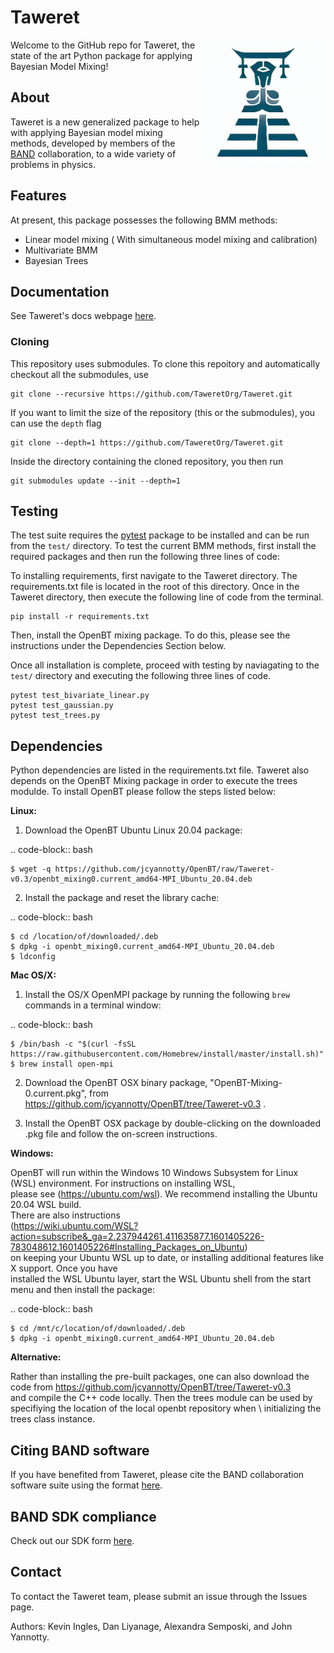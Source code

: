 # Taweret

<img align="right" width="200" src="./logos/taweret_logo.PNG">

Welcome to the GitHub repo for Taweret, the state of the art Python package for applying Bayesian Model Mixing! 

## About
Taweret is a new generalized package to help with applying Bayesian model mixing methods, developed by members of the [BAND](https://bandframework.github.io/) collaboration, to a wide variety of problems in physics. 

## Features
At present, this package possesses the following BMM methods:
- Linear model mixing ( With simultaneous model mixing and calibration)
- Multivariate BMM 
- Bayesian Trees

## Documentation
See Taweret's docs webpage [here](https://taweretorg.github.io/Taweret/).

### Cloning
This repository uses submodules. 
To clone this repoitory and automatically checkout all the submodules, use
```terminal
git clone --recursive https://github.com/TaweretOrg/Taweret.git 
```

If you want to limit the size of the repository (this or the submodules), you can use the `depth` flag
```terminal
git clone --depth=1 https://github.com/TaweretOrg/Taweret.git
```
Inside the directory containing the cloned repository, you then run
```terminal
git submodules update --init --depth=1
```

## Testing
The test suite requires the [pytest](https://pypi.org/project/pytest/) package to be installed and can be run from the `test/` directory. To test the current BMM methods, first install the required packages and then run the following three lines of code:

To installing requirements, first navigate to the Taweret directory. The requirements.txt file is located in the root of this directory. Once in the Taweret directory, then execute the following line of code from the terminal.

```
pip install -r requirements.txt
```

Then, install the OpenBT mixing package. To do this, please see the instructions under the Dependencies Section below.

Once all installation is complete, proceed with testing by naviagating to the `test/` directory and executing the following three lines of code.

```
pytest test_bivariate_linear.py
pytest test_gaussian.py
pytest test_trees.py
```

## Dependencies
Python dependencies are listed in the requirements.txt file. Taweret also depends on the OpenBT Mixing package in order to execute the trees modulde. To install OpenBT please follow the steps listed below:

**Linux:**

1. Download the OpenBT Ubuntu Linux 20.04 package:

.. code-block:: bash
    
    $ wget -q https://github.com/jcyannotty/OpenBT/raw/Taweret-v0.3/openbt_mixing0.current_amd64-MPI_Ubuntu_20.04.deb 
    

2. Install the package and reset the library cache:

.. code-block:: bash
    
    $ cd /location/of/downloaded/.deb
    $ dpkg -i openbt_mixing0.current_amd64-MPI_Ubuntu_20.04.deb
    $ ldconfig


**Mac OS/X:**

1. Install the OS/X OpenMPI package by running the following `brew` commands in a terminal window:

.. code-block:: bash
    
    $ /bin/bash -c "$(curl -fsSL https://raw.githubusercontent.com/Homebrew/install/master/install.sh)"
    $ brew install open-mpi

2. Download the OpenBT OSX binary package, "OpenBT-Mixing-0.current.pkg", from https://github.com/jcyannotty/OpenBT/tree/Taweret-v0.3 .

3. Install the OpenBT OSX package by double-clicking on the downloaded .pkg file and follow the on-screen instructions.


**Windows:**

OpenBT will run within the Windows 10 Windows Subsystem for Linux (WSL) environment. For instructions on installing WSL, \
please see (https://ubuntu.com/wsl). We recommend installing the Ubuntu 20.04 WSL build. \
There are also instructions \
(https://wiki.ubuntu.com/WSL?action=subscribe&_ga=2.237944261.411635877.1601405226-783048612.1601405226#Installing_Packages_on_Ubuntu) \
on keeping your Ubuntu WSL up to date, or installing additional features like X support. Once you have \
installed the WSL Ubuntu layer, start the WSL Ubuntu shell from the start menu and then install the package:

.. code-block:: bash
    
    $ cd /mnt/c/location/of/downloaded/.deb
    $ dpkg -i openbt_mixing0.current_amd64-MPI_Ubuntu_20.04.deb


**Alternative:**

Rather than installing the pre-built packages, one can also download the code from https://github.com/jcyannotty/OpenBT/tree/Taweret-v0.3 \
and compile the C++ code locally. Then the trees module can be used by specifiying the location of the local openbt repository when \ 
initializing the trees class instance. 



## Citing BAND software
If you have benefited from Taweret, please cite the BAND collaboration software suite using the format [here](https://github.com/bandframework/bandframework#citing-the-band-framework).

## BAND SDK compliance
Check out our SDK form [here](https://github.com/TaweretOrg/Taweret/blob/main/Taweretbandsdk.md).

## Contact
To contact the Taweret team, please submit an issue through the Issues page. 

Authors: Kevin Ingles, Dan Liyanage, Alexandra Semposki, and John Yannotty.


